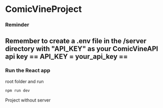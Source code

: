 # ComicVineProject
### Reminder
Remember to create a .env file in the /server directory with "API_KEY" as your ComicVineAPI api key
== API_KEY = your_api_key == 
---

### Run the React app
root folder and run
```bash
npm run dev
```

Project without server